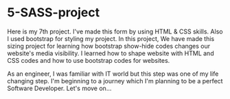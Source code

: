 # 5-SASS-project

Here is my 7th project. I've made this form by using HTML & CSS skills. Also I used bootstrap for styling my project. 
In this project, We have made this sizing project for learning how bootstrap show-hide codes changes our website's media visibility.
I learned how to shape website with HTML and CSS codes and how to use bootstrap codes for websites.

As an engineer, I was familiar with IT world but this step was one of my life changing step. 
I'm beginning to a journey which I'm planning to be a perfect Software Developer.
Let's move on...
